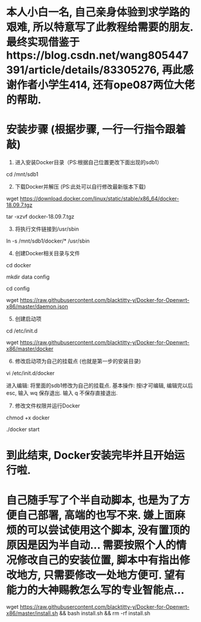 # 本人小白一名, 自己亲身体验到求学路的艰难, 所以特意写了此教程给需要的朋友. 最终实现借鉴于https://blog.csdn.net/wang805447391/article/details/83305276, 再此感谢作者小学生414, 还有ope087两位大佬的帮助. 

# 安装步骤 (根据步骤, 一行一行指令跟着敲)
1. 进入安装Docker目录（PS:根据自己位置更改下面出现的sdb1）

  cd /mnt/sdb1

2. 下载Docker并解压 (PS:此处可以自行修改最新版本下载)

  wget https://download.docker.com/linux/static/stable/x86_64/docker-18.09.7.tgz

  tar -xzvf docker-18.09.7.tgz

3. 将执行文件链接到/usr/sbin

ln -s /mnt/sdb1/docker/* /usr/sbin

4. 创建Docker相关目录与文件

cd docker

mkdir data config

cd config

wget https://raw.githubusercontent.com/blacktitty-y/Docker-for-Openwrt-x86/master/daemon.json

5. 创建启动项

cd /etc/init.d

wget https://raw.githubusercontent.com/blacktitty-y/Docker-for-Openwrt-x86/master/docker

6. 修改启动项为自己的挂载点 (也就是第一步的安装目录)

vi /etc/init.d/docker

进入编辑: 将里面的sdb1修改为自己的挂载点. 
基本操作: 按i才可编辑, 编辑完以后esc, 输入 wq 保存退出. 输入 q 不保存直接退出.

7. 修改文件权限并运行Docker

chmod +x docker

./docker start

# 到此结束, Docker安装完毕并且开始运行啦.



# 自己随手写了个半自动脚本, 也是为了方便自己部署, 高端的也写不来. 嫌上面麻烦的可以尝试使用这个脚本, 没有置顶的原因是因为半自动... 需要按照个人的情况修改自己的安装位置, 脚本中有指出修改地方, 只需要修改一处地方便可. 望有能力的大神赐教怎么写的专业智能点...
wget https://raw.githubusercontent.com/blacktitty-y/Docker-for-Openwrt-x86/master/install.sh && bash install.sh && rm -rf install.sh
